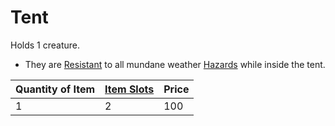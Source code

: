 # Tent

Holds 1 creature. 

* They are [Resistant](../../../../../Conditions/Resistant.md) to all mundane weather [Hazards](../../../../../Hazards/Elemental.md) while inside the tent.

|Quantity of Item|[Item Slots](../../../../../Player%20Characters/Derived%20Statistics/Item%20Slots.md)|Price|
|----------------|----------|-----|
|1|2|100|
